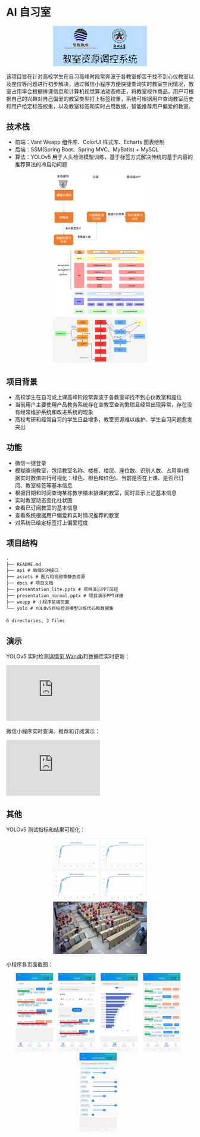 # AI 自习室

<div align="center">
  <img src="./assets/logo.png" width="50%" alt="Logo">
</div>

该项目旨在针对高校学生在自习高峰时段常奔波于各教室却苦于找不到心仪教室以及座位等问题进行初步解决，通过微信小程序方便快捷查询实时教室空闲情况，教室占用率会根据排课信息和计算机视觉算法动态修正，将教室视作商品，用户可根据自己的兴趣对自己偏爱的教室类型打上标签权重，系统可根据用户查询教室历史和用户给定标签权重，以及教室标签和实时占用数据，智能推荐用户偏爱的教室。

## 技术栈

- 前端：Vant Weapp 组件库、ColorUI 样式库、Echarts 图表绘制
- 后端：SSM(Spring Boot、Spring MVC、MyBatis) + MySQL
- 算法：YOLOv5 用于人头检测模型训练，基于标签方式解决传统的基于内容的推荐算法的冷启动问题

<div align="center">
  <img src="./assets/module_arch.png" width="50%" alt="模块架构图">
  <img src="./assets/system_arch.png" width="50%" alt="系统架构图">
  <img src="./assets/data_flow.png" width="50%" alt="数据流图">
</div>

## 项目背景

- 高校学生在自习或上课高峰阶段常奔波于各教室却找不到心仪教室和座位
- 当前用户主要使用产品教务系统存在空教室查询繁琐且经常出现异常，存在没有经常维护系统和改进系统的现象
- 高校考研和经常自习的学生日益增多，教室资源难以维护、学生自习问题愈发突出

## 功能

- 微信一键登录
- 模糊查询教室，包括教室名称、楼栋、楼层、座位数、识别人数、占用率(根据实时数值进行可视化：绿色、橙色和红色)、当前是否在上课、是否已订阅、教室标签等基本信息
- 根据日期和时间查询某栋教学楼未排课的教室，同时显示上述基本信息
- 实时教室动态变化柱状图
- 查看已订阅教室的基本信息
- 查看系统根据用户偏爱和实时情况推荐的教室
- 对系统已给定标签打上偏爱程度

## 项目结构

```txt
.
├── README.md
├── api # 后端SSM接口
├── assets # 图片和视频等静态资源
├── docs # 项目文档
├── presentation_lite.pptx # 项目演示PPT简短
├── presentation_normal.pptx # 项目演示PPT详细
├── weapp # 小程序前端页面
└── yolo # YOLOv5目标检测模型训练代码和数据集

6 directories, 3 files
```

## 演示

YOLOv5 实时检测[详情见 Wandb](https://wandb.ai/xiezicong/YOLOv5/)和数据库实时更新：

<iframe width="50%" src="https://assets.mrxir.cloud/yolo_det.mp4" frameborder="0" allowfullscreen></iframe>

微信小程序实时查询、推荐和订阅演示：

<iframe width="50%" src="https://assets.mrxir.cloud/weapp_demo.mp4" frameborder="0" allowfullscreen></iframe>

## 其他

YOLOv5 测试指标和结果可视化：

<div align="center">
  <img src="./assets/test_metrics.png" width="50%" alt="测试指标">
  <img src="./assets/yolo_det_result.png" width="50%" alt="测试样例可视化">
</div>

小程序各页面截图：

<div align="center">
  <img src="./assets/search_by_name.png" width="100" style="margin-right: 10px;" alt="按照教室名字模糊查询">
  <img src="./assets/search_by_time.png" width="100" style="margin-right: 10px;" alt="按照日期时间节次查询排课">
  <img src="./assets/realtime_hc_vis.png" width="100" style="margin-right: 10px;" alt="实时动态教室人数柱状图">
  <img src="./assets/subs_and_recom.png" width="100" style="margin-right: 10px;" alt="订阅列表和推荐列表">
  <img src="./assets/tags_setting.png" width="100" style="margin-right: 10px;" alt="用户标签权重设置">
</div>

